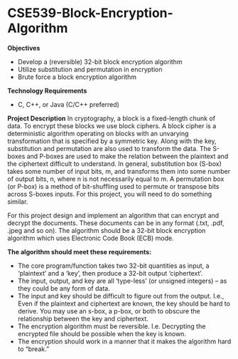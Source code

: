 # CSE539-Block-Encryption-Algorithm

**Objectives**
- Develop a (reversible) 32-bit block encryption algorithm
- Utilize substitution and permutation in encryption
- Brute force a block encryption algorithm


**Technology Requirements**
- C, C++, or Java (C/C++ preferred)


**Project Description**
In cryptography, a block is a fixed-length chunk of data. To encrypt these blocks we use block ciphers. A block cipher is a deterministic algorithm operating on blocks with an unvarying transformation that is specified by a symmetric key. Along with the key, substitution and permutation are also used to transform the data. The S-boxes and P-boxes are used to make the relation between the plaintext and the ciphertext difficult to understand. In general, substitution box (S-box) takes some number of input bits, m, and transforms them into some number of output bits, n, where n is not necessarily equal to m. A permutation box (or P-box) is a method of bit-shuffling used to permute or transpose bits across S-boxes inputs. For this project, you will need to do something similar.

For this project design and implement an algorithm that can encrypt and decrypt the documents. These documents can be in any format (.txt, .pdf, .jpeg and so on). The algorithm should be a 32-bit block encryption algorithm which uses Electronic Code Book (ECB) mode.

**The algorithm should meet these requirements:**

- The core program/function takes two 32-bit quantities as input, a ‘plaintext’ and a ‘key’, then produce a 32-bit output ‘ciphertext’.
- The input, output, and key are all ‘type-less’ (or unsigned integers) – as they could be any form of data.
- The input and key should be difficult to figure out from the output. I.e., Even if the plaintext and ciphertext are known, the key should be hard to derive. You may use an s-box, a p-box, or both to obscure the relationship between the key and ciphertext.
- The encryption algorithm must be reversible. I.e. Decrypting the encrypted file should be possible when the key is known.
- The encryption should work in a manner that it makes the algorithm hard to “break.”
